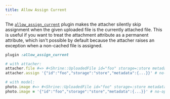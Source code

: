 ```yaml
---
title: Allow Assign Current
---
```


The [`allow_assign_current`][allow_assign_current] plugin makes the attacher
silently skip assignment when the given uploaded file is the currently attached
file. This is useful if you want to treat the attachment attribute as a
permanent attribute, which isn't possible by default because the attacher
raises an exception when a non-cached file is assigned.

```rb
plugin :allow_assign_current
```
```rb
# with attacher:
attacher.file #=> #<Shrine::UploadedFile id="foo" storage=:store metadata={...}>
attacher.assign '{"id":"foo","storage":"store","metadata":{...}}' # no-op

# with model:
photo.image #=> #<Shrine::UploadedFile id="foo" storage=:store metadata={...}>
photo.image = '{"id":"foo","storage":"store","metadata":{...}}' # no-op
```

[allow_assign_current]: https://github.com/shrinerb/shrine/blob/master/lib/shrine/plugins/allow_assign_current.rb
